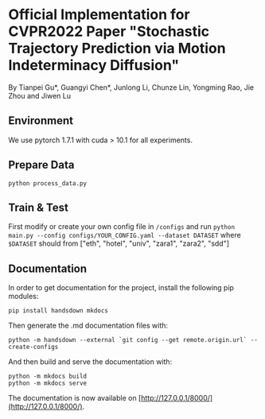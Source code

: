 # Official Implementation for CVPR2022 Paper "Stochastic Trajectory Prediction via Motion Indeterminacy Diffusion"

By Tianpei Gu*, Guangyi Chen*, Junlong Li, Chunze Lin, Yongming Rao, Jie Zhou and Jiwen Lu

## Environment

We use pytorch 1.7.1 with cuda > 10.1 for all experiments.


## Prepare Data

```
python process_data.py
```

## Train & Test

First modify or create your own config file in ```/configs``` and run ```python main.py --config configs/YOUR_CONFIG.yaml --dataset DATASET``` where ```$DATASET``` should from ["eth", "hotel", "univ", "zara1", "zara2", "sdd"]

## Documentation

In order to get documentation for the project, install the following pip modules:

```
pip install handsdown mkdocs
```

Then generate the .md documentation files with:

```
python -m handsdown --external `git config --get remote.origin.url` --create-configs
```

And then build and serve the documentation with:

```
python -m mkdocs build
python -m mkdocs serve
```

The documentation is now available on [http://127.0.0.1/8000/](http://127.0.0.1/8000/).